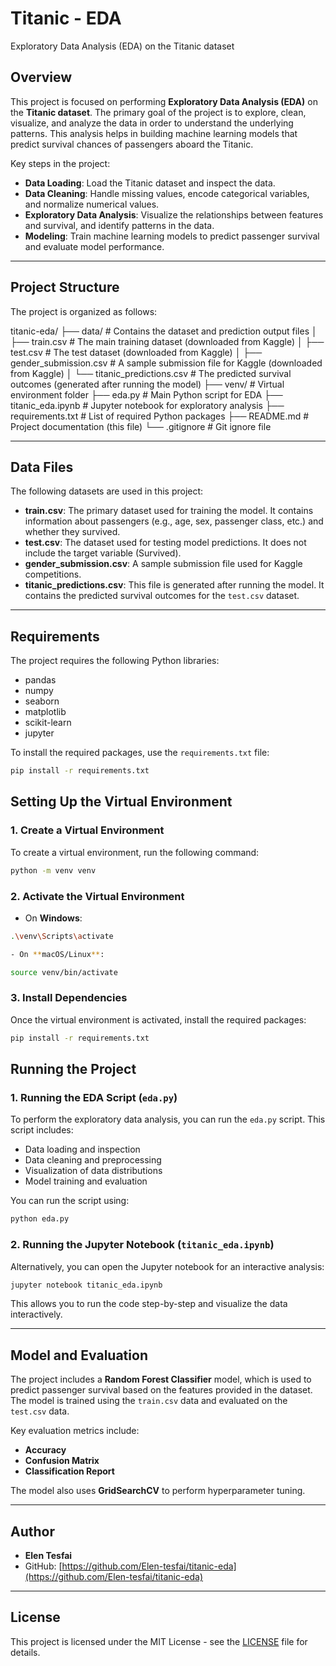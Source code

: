 # Titanic - EDA
Exploratory Data Analysis (EDA) on the Titanic dataset

## Overview

This project is focused on performing **Exploratory Data Analysis (EDA)** on the **Titanic dataset**. The primary goal of the project is to explore, clean, visualize, and analyze the data in order to understand the underlying patterns. This analysis helps in building machine learning models that predict survival chances of passengers aboard the Titanic.

Key steps in the project:
- **Data Loading**: Load the Titanic dataset and inspect the data.
- **Data Cleaning**: Handle missing values, encode categorical variables, and normalize numerical values.
- **Exploratory Data Analysis**: Visualize the relationships between features and survival, and identify patterns in the data.
- **Modeling**: Train machine learning models to predict passenger survival and evaluate model performance.
---

## Project Structure

The project is organized as follows:

titanic-eda/
├── data/ # Contains the dataset and prediction output files
│ ├── train.csv # The main training dataset (downloaded from Kaggle)
│ ├── test.csv # The test dataset (downloaded from Kaggle)
│ ├── gender_submission.csv # A sample submission file for Kaggle (downloaded from Kaggle)
│ └── titanic_predictions.csv # The predicted survival outcomes (generated after running the model)
├── venv/ # Virtual environment folder
├── eda.py # Main Python script for EDA
├── titanic_eda.ipynb # Jupyter notebook for exploratory analysis
├── requirements.txt # List of required Python packages
├── README.md # Project documentation (this file)
└── .gitignore # Git ignore file

---

## Data Files

The following datasets are used in this project:

- **train.csv**: The primary dataset used for training the model. It contains information about passengers (e.g., age, sex, passenger class, etc.) and whether they survived.
- **test.csv**: The dataset used for testing model predictions. It does not include the target variable (Survived).
- **gender_submission.csv**: A sample submission file used for Kaggle competitions.
- **titanic_predictions.csv**: This file is generated after running the model. It contains the predicted survival outcomes for the `test.csv` dataset.

---

## Requirements

The project requires the following Python libraries:

- pandas
- numpy
- seaborn
- matplotlib
- scikit-learn
- jupyter

To install the required packages, use the `requirements.txt` file:
```bash
pip install -r requirements.txt
```

## Setting Up the Virtual Environment

### 1. Create a Virtual Environment

To create a virtual environment, run the following command:
```bash
python -m venv venv

```
### 2. Activate the Virtual Environment

- On **Windows**:
```bash
.\venv\Scripts\activate

- On **macOS/Linux**:

source venv/bin/activate

```

### 3. Install Dependencies

Once the virtual environment is activated, install the required packages:
```bash
pip install -r requirements.txt

```
## Running the Project

### 1. Running the EDA Script (`eda.py`)

To perform the exploratory data analysis, you can run the `eda.py` script. This script includes:

- Data loading and inspection
- Data cleaning and preprocessing
- Visualization of data distributions
- Model training and evaluation

You can run the script using:
```bash
python eda.py

```
### 2. Running the Jupyter Notebook (`titanic_eda.ipynb`)

Alternatively, you can open the Jupyter notebook for an interactive analysis:
```bash
jupyter notebook titanic_eda.ipynb

```
This allows you to run the code step-by-step and visualize the data interactively.

---

## Model and Evaluation

The project includes a **Random Forest Classifier** model, which is used to predict passenger survival based on the features provided in the dataset. The model is trained using the `train.csv` data and evaluated on the `test.csv` data.

Key evaluation metrics include:

- **Accuracy**
- **Confusion Matrix**
- **Classification Report**

The model also uses **GridSearchCV** to perform hyperparameter tuning.

---

## Author

- **Elen Tesfai**  
- GitHub: [https://github.com/Elen-tesfai/titanic-eda](https://github.com/Elen-tesfai/titanic-eda)

---

## License

This project is licensed under the MIT License - see the [LICENSE](LICENSE) file for details.


